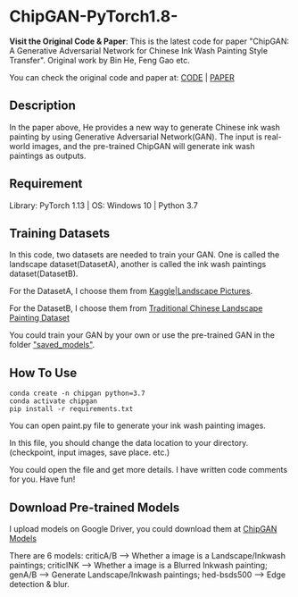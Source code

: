 # ChipGAN-PyTorch1.8-
**Visit the Original Code & Paper**:
This is the latest code for paper "ChipGAN: A Generative Adversarial Network for Chinese Ink Wash Painting Style Transfer". Original work by Bin He, Feng Gao etc.

You can check the original code and paper at: [CODE](https://github.com/PKU-IMRE/ChipGAN) | [PAPER](https://dl.acm.org/doi/10.1145/3240508.3240655)

## Description
In the paper above, He provides a new way to generate Chinese ink wash painting by using Generative Adversarial Network(GAN). The input is real-world images, and the pre-trained ChipGAN will generate ink wash paintings as outputs.

## Requirement
Library: PyTorch 1.13 | OS: Windows 10 | Python 3.7

## Training Datasets
In this code, two datasets are needed to train your GAN. One is called the landscape dataset(DatasetA), another is called the ink wash paintings dataset(DatasetB).

For the DatasetA, I choose them from [Kaggle|Landscape Pictures](https://www.kaggle.com/arnaud58/landscape-pictures).

For the DatasetB, I choose them from [Traditional Chinese Landscape Painting Dataset](https://github.com/alicex2020/Chinese-Landscape-Painting-Dataset)

You could train your GAN by your own or use the pre-trained GAN in the folder ["saved_models"](https://drive.google.com/drive/folders/1lzS3LVWfSYo8viaLLJpoKeQHSrMqMwt5?usp=sharing).

## How To Use

```
conda create -n chipgan python=3.7
conda activate chipgan
pip install -r requirements.txt
```

You can open paint.py file to generate your ink wash painting images.

In this file, you should change the data location to your directory. (checkpoint, input images, save place. etc.)

You could open the file and get more details. I have written code comments for you. Have fun!

## Download Pre-trained Models
I upload models on Google Driver, you could download them at [ChipGAN Models](https://drive.google.com/drive/folders/1lzS3LVWfSYo8viaLLJpoKeQHSrMqMwt5?usp=sharing)

There are 6 models: criticA/B --> Whether a image is a Landscape/Inkwash paintings; criticINK --> Whether a image is a Blurred Inkwash painting; genA/B --> Generate Landscape/Inkwash paintings; hed-bsds500 --> Edge detection & blur.
